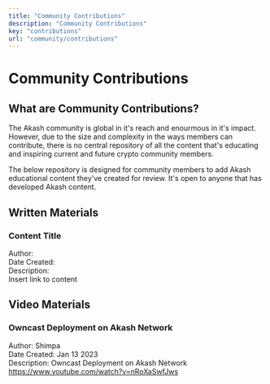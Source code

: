 ```yaml
---
title: "Community Contributions"
description: "Community Contributions"
key: "contributions"
url: "community/contributions"
---
```


# Community Contributions

## What are Community Contributions?
The Akash community is global in it's reach and enourmous in it's impact. However, due to the size and complexity in the ways members can contribute,
there is no central repository of all the content that's educating and inspiring current and future crypto community members. 

The below repository is designed for community members to add Akash educational content they've created for review. It's open to anyone that has developed Akash content.

## Written Materials

### Content Title

Author:<br />
Date Created:<br />
Description:<br />
Insert link to content<br />

## Video Materials

###  Owncast Deployment on Akash Network 

Author: Shimpa <br />
Date Created: Jan 13 2023 <br />
Description:  Owncast Deployment on Akash Network  <br />
https://www.youtube.com/watch?v=nRoXaSwfJws <br />
